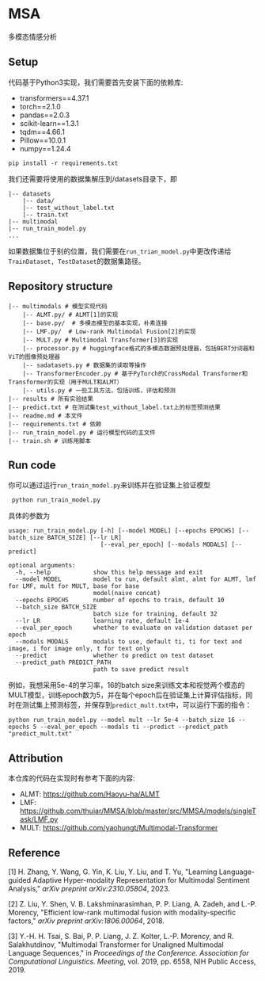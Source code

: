 # MSA

多模态情感分析

## Setup
代码基于Python3实现，我们需要首先安装下面的依赖库:

- transformers==4.37.1
- torch==2.1.0
- pandas==2.0.3
- scikit-learn==1.3.1
- tqdm==4.66.1
- Pillow==10.0.1
- numpy==1.24.4

```
pip install -r requirements.txt
```
我们还需要将使用的数据集解压到/datasets目录下，即
```
|-- datasets
    |-- data/
    |-- test_without_label.txt
    |-- train.txt
|-- multimodal
|-- run_train_model.py
...
```
如果数据集位于别的位置，我们需要在`run_trian_model.py`中更改传递给`TrainDataset, TestDataset`的数据集路径。
## Repository structure

```
|-- multimodals # 模型实现代码
    |-- ALMT.py/ # ALMT[1]的实现
    |-- base.py/  # 多模态模型的基本实现，朴素连接
    |-- LMF.py/  # Low-rank Multimodal Fusion[2]的实现
    |-- MULT.py # Multimodal Transformer[3]的实现
    |-- processor.py # huggingface格式的多模态数据预处理器，包括BERT分词器和ViT的图像预处理器 
    |-- sadatasets.py # 数据集的读取等操作
    |-- TransformerEncoder.py # 基于PyTorch的CrossModal Transformer和Transformer的实现（用于MULT和ALMT）
    |-- utils.py # 一些工具方法，包括训练，评估和预测   
|-- results # 所有实验结果
|-- predict.txt # 在测试集test_without_label.txt上的标签预测结果
|-- readme.md # 本文件
|-- requirements.txt # 依赖
|-- run_train_model.py # 运行模型代码的主文件
|-- train.sh # 训练用脚本

```
## Run code

你可以通过运行`run_train_model.py`来训练并在验证集上验证模型
```
 python run_train_model.py
```

具体的参数为
```
usage: run_train_model.py [-h] [--model MODEL] [--epochs EPOCHS] [--batch_size BATCH_SIZE] [--lr LR]
                          [--eval_per_epoch] [--modals MODALS] [--predict]

optional arguments:
  -h, --help            show this help message and exit
  --model MODEL         model to run, default almt, almt for ALMT, lmf for LMF, mult for MULT, base for base
                        model(naive concat)
  --epochs EPOCHS       number of epochs to train, default 10
  --batch_size BATCH_SIZE
                        batch size for training, default 32
  --lr LR               learning rate, default 1e-4
  --eval_per_epoch      whether to evaluate on validation dataset per epoch
  --modals MODALS       modals to use, default ti, ti for text and image, i for image only, t for text only
  --predict             whether to predict on test dataset
  --predict_path PREDICT_PATH
                        path to save predict result
```

例如，我想采用5e-4的学习率，16的batch size来训练文本和视觉两个模态的MULT模型，训练epoch数为5，并在每个epoch后在验证集上计算评估指标，同时在测试集上预测标签，并保存到`predict_mult.txt`中，可以运行下面的指令：
```
python run_train_model.py --model mult --lr 5e-4 --batch_size 16 --epochs 5 --eval_per_epoch --modals ti --predict --predict_path "predict_mult.txt"
```
## Attribution

本仓库的代码在实现时有参考下面的内容:

- ALMT: https://github.com/Haoyu-ha/ALMT
- LMF: https://github.com/thuiar/MMSA/blob/master/src/MMSA/models/singleTask/LMF.py
- MULT: https://github.com/yaohungt/Multimodal-Transformer

## Reference

[1] H. Zhang, Y. Wang, G. Yin, K. Liu, Y. Liu, and T. Yu, "Learning Language-guided Adaptive Hyper-modality Representation for Multimodal Sentiment Analysis," *arXiv preprint arXiv:2310.05804*, 2023.

[2] Z. Liu, Y. Shen, V. B. Lakshminarasimhan, P. P. Liang, A. Zadeh, and L.-P. Morency, "Efficient low-rank multimodal fusion with modality-specific factors," *arXiv preprint arXiv:1806.00064*, 2018.

[3] Y.-H. H. Tsai, S. Bai, P. P. Liang, J. Z. Kolter, L.-P. Morency, and R. Salakhutdinov, "Multimodal Transformer for Unaligned Multimodal Language Sequences," in *Proceedings of the Conference. Association for Computational Linguistics. Meeting*, vol. 2019, pp. 6558, NIH Public Access, 2019.